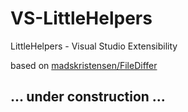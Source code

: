 # VS-LittleHelpers
LittleHelpers - Visual Studio Extensibility
  
based on [madskristensen/FileDiffer](https://github.com/madskristensen/FileDiffer)  
     
## ... under construction ...  
